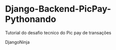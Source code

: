 # Django-Backend-PicPay-Pythonando
Tutorial do desafio tecnico do Pic pay de transações

DjangoNinja
